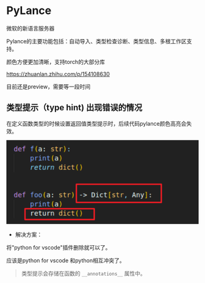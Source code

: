 # PyLance

微软的新语言服务器

 Pylance的主要功能包括：自动导入、类型检查诊断、类型信息、多根工作区支持。

颜色方便更加清晰，支持torch的大部分库

 https://zhuanlan.zhihu.com/p/154108630

 目前还是preview，需要等一段时间





## 类型提示（type hint) 出现错误的情况

在定义函数类型的时候设置返回值类型提示时，后续代码pylance颜色高亮会失效。

![image-20220104162157524](image-20220104162157524.png)

- 解决方案：

将"python for vscode"插件删除就可以了。

应该是python for vscode 和python相互冲突了。

> 类型提示会存储在函数的 `__annotations__` 属性中。

